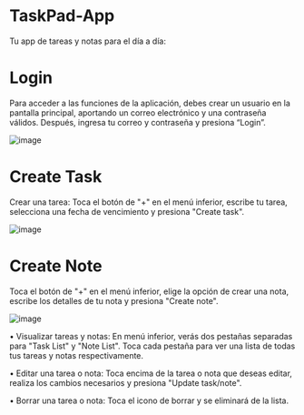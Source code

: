 # TaskPad-App
Tu app de tareas y notas para el día a día:

# Login
Para acceder a las funciones de la aplicación, debes
crear un usuario en la pantalla principal, aportando un correo electrónico y una
contraseña válidos. Después, ingresa tu correo y contraseña y presiona “Login”.

![image](https://github.com/borja-garcia-valcarcel/TaskPad-App/assets/162363001/74437241-9f64-4372-ae2d-ab0fe985809d)

# Create Task
Crear una tarea: Toca el botón de "+" en el menú inferior, escribe tu tarea, selecciona
una fecha de vencimiento y presiona "Create task".

![image](https://github.com/borja-garcia-valcarcel/TaskPad-App/assets/162363001/239344b0-45f6-4d31-8d59-499fba6f6084)

# Create Note
Toca el botón de "+" en el menú inferior, elige la opción de crear una
nota, escribe los detalles de tu nota y presiona "Create note".

![image](https://github.com/borja-garcia-valcarcel/TaskPad-App/assets/162363001/b2a4234b-840f-4dc1-b81a-6e9c67438e8d)


• Visualizar tareas y notas: En menú inferior, verás dos pestañas separadas para
"Task List" y "Note List". Toca cada pestaña para ver una lista de todas tus tareas y
notas respectivamente.

• Editar una tarea o nota: Toca encima de la tarea o nota que deseas editar, realiza
los cambios necesarios y presiona "Update task/note".

• Borrar una tarea o nota: Toca el icono de borrar y se eliminará de la lista.
